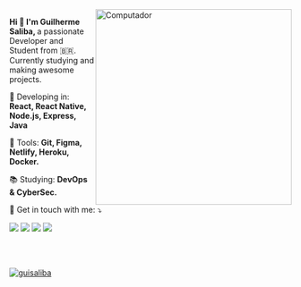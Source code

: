 <img src="https://raw.githubusercontent.com/MicaelliMedeiros/micaellimedeiros/master/image/computer-illustration.png" min-width="350px" max-width="350px" width="350px" align="right" alt="Computador">

<p align="left"> 
  <strong>Hi 👋 I'm Guilherme Saliba, </strong>
  a passionate Developer and Student from 🇧🇷.<br>
  Currently studying and making awesome projects.
</p>

<p align="left">

</p>

<p align="left">
  🦄 Developing in: <strong>React, React Native, Node.js, Express, Java </strong>
</p>

<p align="left">
  💼 Tools: <strong>Git, Figma, Netlify, Heroku, Docker.</strong>
</p>

<p align="left">
  📚 Studying: <strong>DevOps & CyberSec.</strong>
</p>

<p align="left">
  💌 Get in touch with me: ⤵️
</p>

<p align="left">
   <a href="mailto:salibagui19@gmail.com" alt="Gmail">
  <img src="https://img.shields.io/badge/-salibagui19@gmail.com-FF0000?style=flat-square&labelColor=FF0000&logo=gmail&logoColor=white&link=" /></a>

  <a href="https://www.linkedin.com/in/salibagui/" alt="Linkedin">
  <img src="https://img.shields.io/badge/-Linkedin-0e76a8?style=flat-square&logo=Linkedin&logoColor=white&link=https://www.linkedin.com/in/salibagui/" /></a>

  <a href="https://api.whatsapp.com/send?phone=5531994635890" alt="WhatsApp">
  <img src="https://img.shields.io/badge/-WhatsApp-25d366?style=flat-square&labelColor=25d366&logo=whatsapp&logoColor=white&link=https://api.whatsapp.com/send?phone=5531994635890"/></a>

  <a href="https://www.instagram.com/salibaa__/" alt="Instagram">
  <img src="https://img.shields.io/badge/-Instagram-DF0174?style=flat-square&labelColor=DF0174&logo=instagram&logoColor=white&link=https://www.instagram.com/salibaa__/"/></a>
</p>  
<br>
<br>

[![guisaliba](https://github-readme-stats.vercel.app/api/top-langs/?username=guisaliba&hide=html&layout=compact&theme=radical&show_icons=true)](https://github.com/anuraghazra/github-readme-stats)

